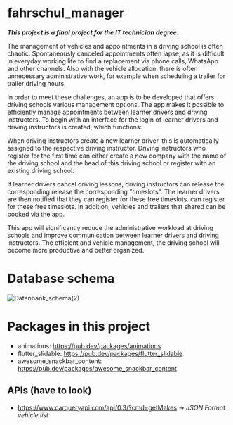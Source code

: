 # fahrschul_manager

_**This project is a final project for the IT technician degree.**_

The management of vehicles and appointments in a driving school is often chaotic. Spontaneously canceled appointments often lapse, as it is difficult in everyday working life to find a replacement via phone calls, WhatsApp and other channels. Also with the
vehicle allocation, there is often unnecessary administrative work, for example when
scheduling a trailer for trailer driving hours.

In order to meet these challenges, an app is to be developed that
offers driving schools various management options. The app makes it possible to
efficiently manage appointments between learner drivers and driving instructors. To begin with
an interface for the login of learner drivers and driving instructors is created, which
functions:

When driving instructors create a new learner driver, this is automatically assigned to the respective
driving instructor.
Driving instructors who register for the first time can either create a new
company with the name of the driving school and the head of this driving school
or register with an existing driving school.

If learner drivers cancel driving lessons, driving instructors can release the corresponding
release the corresponding "timeslots". The learner drivers are then notified that they can register for these free timeslots.
can register for these free timeslots. In addition, vehicles and trailers that
shared can be booked via the app.

This app will significantly reduce the administrative workload at driving schools and improve
communication between learner drivers and driving instructors. The efficient
and vehicle management, the driving school will become more productive and better organized.

# Database schema


![Datenbank_schema(2)](https://github.com/user-attachments/assets/1b93237d-6d88-4ca7-bbc2-5a66eda68c07)


# Packages in this project

* animations: https://pub.dev/packages/animations
* flutter_slidable: https://pub.dev/packages/flutter_slidable
* awesome_snackbar_content: https://pub.dev/packages/awesome_snackbar_content

## APIs (have to look)
*  https://www.carqueryapi.com/api/0.3/?cmd=getMakes -> _JSON Format vehicle list_
